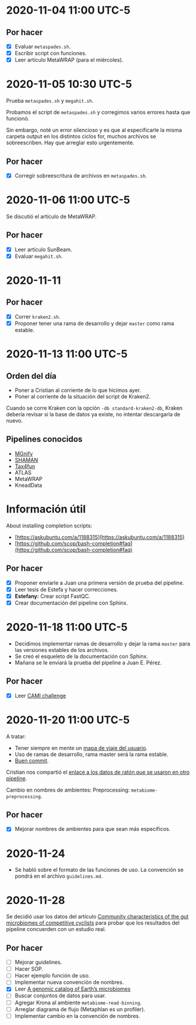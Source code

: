 # 2020-11-04 11:00 UTC-5

## Por hacer

- [x] Evaluar `metaspades.sh`.
- [x] Escribir script con funciones.
- [x] Leer artículo MetaWRAP (para el miércoles).

# 2020-11-05 10:30 UTC-5
Prueba `metaspades.sh` y `megahit.sh`.

Probamos el script de `metaspades.sh` y corregimos varios errores hasta que
funcionó.

Sin embargo, noté un error silencioso y es que al especificarle la misma
carpeta output en los distintos ciclos for, muchos archivos se sobreescriben.
Hay que arreglar esto urgentemente.

## Por hacer

- [x] Corregir sobreescritura de archivos en `metaspades.sh`.

# 2020-11-06 11:00 UTC-5

Se discutió el artículo de MetaWRAP.

## Por hacer

- [x] Leer artículo SunBeam.
- [x] Evaluar `megahit.sh`.

# 2020-11-11

## Por hacer

- [x] Correr `kraken2.sh`.
- [x] Proponer tener una rama de desarrollo y dejar `master` como rama estable.

# 2020-11-13 11:00 UTC-5

## Orden del día
- Poner a Cristian al corriente de lo que hicimos ayer.
- Poner al corriente de la situación del script de Kraken2.

Cuando se corre Kraken con la opción `-db standard-kraken2-db`, Kraken
debería revisar si la base de datos ya existe, no intentar descargarla de
nuevo.

## Pipelines conocidos

- [MGnify](https://www.ebi.ac.uk/metagenomics/)
- [SHAMAN](https://www.biorxiv.org/content/10.1101/2019.12.18.880773v2)
- [Tax4fun](http://tax4fun.gobics.de/)
- ATLAS
- MetaWRAP
- KneadData

# Información útil

About installing completion scripts:

- [https://askubuntu.com/a/1188315](https://askubuntu.com/a/1188315)
- [https://github.com/scop/bash-completion#faq](https://github.com/scop/bash-completion#faq)

## Por hacer
- [x] Proponer enviarle a Juan una primera versión de prueba del pipeline.
- [x] Leer tesis de Estefa y hacer correcciones.
- [x] **Estefany:** Crear script FastQC.
- [x] Crear documentación del pipeline con Sphinx.

# 2020-11-18 11:00 UTC-5

- Decidimos implementar ramas de desarrollo y dejar la rama `master` para las
versiones estables de los archivos.
- Se creó el esqueleto de la documentación con Sphinx.
- Mañana se le enviará la prueba del pipeline a Juan E. Pérez.

## Por hacer
- [x] Leer [CAMI challenge](https://www.nature.com/articles/nmeth.4458)

# 2020-11-20 11:00 UTC-5

A tratar:

- Tener siempre en mente un [mapa de viaje del usuario](https://blog.interactius.com/metodolog%C3%ADas-de-ux-user-journey-map-c38da9046160).
- Uso de ramas de desarrollo, rama master será la rama estable.
- [Buen commit](https://www.freecodecamp.org/news/writing-good-commit-messages-a-practical-guide/).

Cristian nos compartió el [enlace a los datos de ratón que se usaron en otro
pipeline](https://www.ncbi.nlm.nih.gov/Traces/study/?query_key=2&WebEnv=MCID_5fb7fb1a59236b00804f8d5e&o=acc_s%3Aa).

Cambio en nombres de ambientes:
Preprocessing: `metabiome-preprocessing`.

## Por hacer
- [x] Mejorar nombres de ambientes para que sean más específicos.

# 2020-11-24

- Se habló sobre el formato de las funciones de uso. La convención se pondrá en
el archivo `guidelines.md`.

# 2020-11-28

Se decidió usar los datos del artículo [Community characteristics of the gut
microbiomes of competitive cyclists](https://doi.org/10.1186/s40168-017-0320-4) 
para probar que los resultados del pipeline concuerden con un estudio real.

## Por hacer
- [ ] Mejorar guidelines.
- [ ] Hacer SOP.
- [ ] Hacer ejemplo función de uso.
- [ ] Implementar nueva convención de nombres.
- [x] Leer [A genomic catalog of Earth’s microbiomes](https://www.nature.com/articles/s41587-020-0718-6)
- [ ] Buscar conjuntos de datos para usar.
- [ ] Agregar Krona al ambiente `metabiome-read-binning`.
- [ ] Arreglar diagrama de flujo (Metaphlan es un profiler).
- [ ] Implementar cambio en la convención de nombres.
